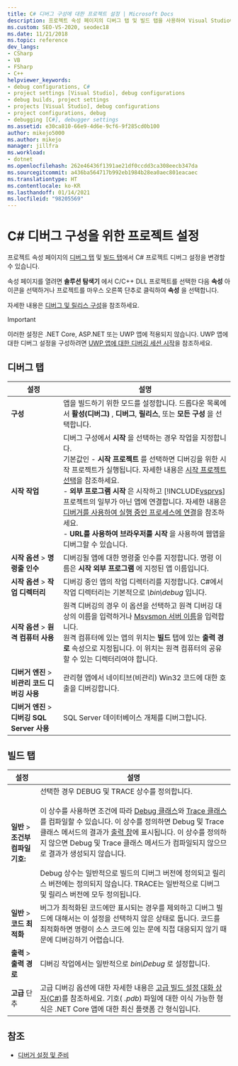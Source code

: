 ```yaml
---
title: C# 디버그 구성에 대한 프로젝트 설정 | Microsoft Docs
description: 프로젝트 속성 페이지의 디버그 탭 및 빌드 탭을 사용하여 Visual Studio에서 C# 디버그 구성의 프로젝트 설정을 변경하는 방법을 알아봅니다.
ms.custom: SEO-VS-2020, seodec18
ms.date: 11/21/2018
ms.topic: reference
dev_langs:
- CSharp
- VB
- FSharp
- C++
helpviewer_keywords:
- debug configurations, C#
- project settings [Visual Studio], debug configurations
- debug builds, project settings
- projects [Visual Studio], debug configurations
- project configurations, debug
- debugging [C#], debugger settings
ms.assetid: e30ca810-66e9-4d6e-9cf6-9f285cd0b100
author: mikejo5000
ms.author: mikejo
manager: jillfra
ms.workload:
- dotnet
ms.openlocfilehash: 262e46436f1391ae21df0ccdd3ca308eecb347da
ms.sourcegitcommit: a436ba564717b992eb1984b28ea0aec801eacaec
ms.translationtype: HT
ms.contentlocale: ko-KR
ms.lasthandoff: 01/14/2021
ms.locfileid: "98205569"
---
```

# <a name="project-settings-for--c-debug-configurations"></a>C# 디버그 구성을 위한 프로젝트 설정

프로젝트 속성 페이지의 [디버그 탭](#debug-tab) 및 [빌드 탭](#build-tab)에서 C# 프로젝트 디버그 설정을 변경할 수 있습니다.

속성 페이지를 열려면 **솔루션 탐색기** 에서 C/C++ DLL 프로젝트를 선택한 다음 **속성** 아이콘을 선택하거나 프로젝트를 마우스 오른쪽 단추로 클릭하여 **속성** 을 선택합니다.

자세한 내용은 [디버그 및 릴리스 구성](how-to-set-debug-and-release-configurations.md)을 참조하세요.

>[!IMPORTANT]
>이러한 설정은 .NET Core, ASP.NET 또는 UWP 앱에 적용되지 않습니다. UWP 앱에 대한 디버그 설정을 구성하려면 [UWP 앱에 대한 디버깅 세션 시작](start-a-debugging-session-for-a-store-app-in-visual-studio-vb-csharp-cpp-and-xaml.md)을 참조하세요.

## <a name="debug-tab"></a>디버그 탭

|설정|설명|
|-------------------------------------| - |
| **구성** | 앱을 빌드하기 위한 모드를 설정합니다. 드롭다운 목록에서 **활성(디버그)** , **디버그**, **릴리스**, 또는 **모든 구성** 을 선택합니다. |
| **시작 작업** | 디버그 구성에서 **시작** 을 선택하는 경우 작업을 지정합니다.<br />기본값인 - **시작 프로젝트** 를 선택하면 디버깅을 위한 시작 프로젝트가 실행됩니다. 자세한 내용은 [시작 프로젝트 선택](/previous-versions/visualstudio/visual-studio-2010/0s590bew(v=vs.100))을 참조하세요.<br />- **외부 프로그램 시작** 은 시작하고 [!INCLUDE[vsprvs](../code-quality/includes/vsprvs_md.md)] 프로젝트의 일부가 아닌 앱에 연결합니다. 자세한 내용은 [디버거를 사용하여 실행 중인 프로세스에 연결](attach-to-running-processes-with-the-visual-studio-debugger.md)을 참조하세요.<br />- **URL를 사용하여 브라우저를 시작** 을 사용하여 웹앱을 디버그할 수 있습니다. |
| **시작 옵션** > **명령줄 인수** | 디버깅될 앱에 대한 명령줄 인수를 지정합니다. 명령 이름은 **시작 외부 프로그램** 에 지정된 앱 이름입니다. |
| **시작 옵션** > **작업 디렉터리** | 디버깅 중인 앱의 작업 디렉터리를 지정합니다. C#에서 작업 디렉터리는 기본적으로 *\bin\debug* 입니다.
| **시작 옵션** > **원격 컴퓨터 사용**|원격 디버깅의 경우 이 옵션을 선택하고 원격 디버깅 대상의 이름을 입력하거나 [Msvsmon 서버 이름](../debugger/remote-debugging.md)을 입력합니다. <br />원격 컴퓨터에 있는 앱의 위치는 **빌드** 탭에 있는 **출력 경로** 속성으로 지정됩니다. 이 위치는 원격 컴퓨터의 공유할 수 있는 디렉터리여야 합니다.
| **디버거 엔진** > **비관리 코드 디버깅 사용** | 관리형 앱에서 네이티브(비관리) Win32 코드에 대한 호출을 디버깅합니다. |
| **디버거 엔진** > **디버깅 SQL Server 사용** | SQL Server 데이터베이스 개체를 디버그합니다. |

## <a name="build-tab"></a>빌드 탭

|설정|설명|
|-------------|-----------------|
|**일반** > **조건부 컴파일 기호:**|선택한 경우 DEBUG 및 TRACE 상수를 정의합니다.<br /><br /> 이 상수를 사용하면 조건에 따라 [Debug 클래스](/dotnet/api/system.diagnostics.debug)와 [Trace 클래스](/dotnet/api/system.diagnostics.trace)를 컴파일할 수 있습니다. 이 상수를 정의하면 Debug 및 Trace 클래스 메서드의 결과가 [출력 창](../ide/reference/output-window.md)에 표시됩니다. 이 상수를 정의하지 않으면 Debug 및 Trace 클래스 메서드가 컴파일되지 않으므로 결과가 생성되지 않습니다.<br /><br />Debug 상수는 일반적으로 빌드의 디버그 버전에 정의되고 릴리스 버전에는 정의되지 않습니다. TRACE는 일반적으로 디버그 및 릴리스 버전에 모두 정의됩니다.|
|**일반** > **코드 최적화**|버그가 최적화된 코드에만 표시되는 경우를 제외하고 디버그 빌드에 대해서는 이 설정을 선택하지 않은 상태로 둡니다. 코드를 최적화하면 명령이 소스 코드에 있는 문에 직접 대응되지 않기 때문에 디버깅하기 어렵습니다.|
|**출력** > **출력 경로**|디버깅 작업에서는 일반적으로 *bin\Debug* 로 설정합니다.|
|**고급** 단추|고급 디버깅 옵션에 대한 자세한 내용은 [고급 빌드 설정 대화 상자(C#)](../ide/reference/advanced-build-settings-dialog-box-csharp.md)를 참조하세요. 기호( *.pdb*) 파일에 대한 이식 가능한 형식은 .NET Core 앱에 대한 최신 플랫폼 간 형식입니다.

## <a name="see-also"></a>참조
- [디버거 설정 및 준비](../debugger/debugger-settings-and-preparation.md)